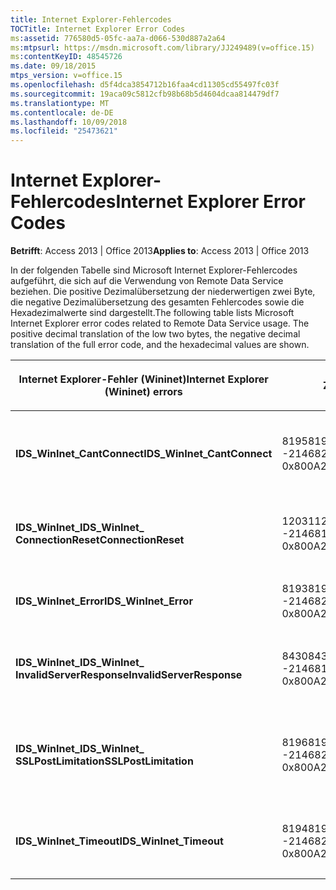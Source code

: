 ```yaml
---
title: Internet Explorer-Fehlercodes
TOCTitle: Internet Explorer Error Codes
ms:assetid: 776580d5-05fc-aa7a-d066-530d887a2a64
ms:mtpsurl: https://msdn.microsoft.com/library/JJ249489(v=office.15)
ms:contentKeyID: 48545726
ms.date: 09/18/2015
mtps_version: v=office.15
ms.openlocfilehash: d5f4dca3854712b16faa4cd11305cd55497fc03f
ms.sourcegitcommit: 19aca09c5812cfb98b68b5d4604dcaa814479df7
ms.translationtype: MT
ms.contentlocale: de-DE
ms.lasthandoff: 10/09/2018
ms.locfileid: "25473621"
---
```

# <a name="internet-explorer-error-codes"></a><span data-ttu-id="594c6-102">Internet Explorer-Fehlercodes</span><span class="sxs-lookup"><span data-stu-id="594c6-102">Internet Explorer Error Codes</span></span>


<span data-ttu-id="594c6-103">**Betrifft**: Access 2013 | Office 2013</span><span class="sxs-lookup"><span data-stu-id="594c6-103">**Applies to**: Access 2013 | Office 2013</span></span>

<span data-ttu-id="594c6-p101">In der folgenden Tabelle sind Microsoft Internet Explorer-Fehlercodes aufgeführt, die sich auf die Verwendung von Remote Data Service beziehen. Die positive Dezimalübersetzung der niederwertigen zwei Byte, die negative Dezimalübersetzung des gesamten Fehlercodes sowie die Hexadezimalwerte sind dargestellt.</span><span class="sxs-lookup"><span data-stu-id="594c6-p101">The following table lists Microsoft Internet Explorer error codes related to Remote Data Service usage. The positive decimal translation of the low two bytes, the negative decimal translation of the full error code, and the hexadecimal values are shown.</span></span>

<table>
<colgroup>
<col style="width: 33%" />
<col style="width: 33%" />
<col style="width: 33%" />
</colgroup>
<thead>
<tr class="header">
<th><p><span data-ttu-id="594c6-106">Internet Explorer-Fehler (Wininet)</span><span class="sxs-lookup"><span data-stu-id="594c6-106">Internet Explorer (Wininet) errors</span></span></p></th>
<th><p><span data-ttu-id="594c6-107">Zahl</span><span class="sxs-lookup"><span data-stu-id="594c6-107">Number</span></span></p></th>
<th><p><span data-ttu-id="594c6-108">Beschreibung</span><span class="sxs-lookup"><span data-stu-id="594c6-108">Description</span></span></p></th>
</tr>
</thead>
<tbody>
<tr class="odd">
<td><p><span data-ttu-id="594c6-109"><strong>IDS_WinInet_CantConnect</strong></span><span class="sxs-lookup"><span data-stu-id="594c6-109"><strong>IDS_WinInet_CantConnect</strong></span></span></p></td>
<td><p><span data-ttu-id="594c6-110">8195</span><span class="sxs-lookup"><span data-stu-id="594c6-110">8195</span></span><br />
<span data-ttu-id="594c6-111">-2146820093</span><span class="sxs-lookup"><span data-stu-id="594c6-111">-2146820093</span></span><br />
<span data-ttu-id="594c6-112">0x800A2003</span><span class="sxs-lookup"><span data-stu-id="594c6-112">0x800A2003</span></span></p></td>
<td><p><span data-ttu-id="594c6-113">Internet-Client-Fehler: Verbindung mit dem Server kann nicht hergestellt werden.</span><span class="sxs-lookup"><span data-stu-id="594c6-113">Internet Client Error: Cannot Connect to Server.</span></span></p></td>
</tr>
<tr class="even">
<td><p><span data-ttu-id="594c6-114"><strong>IDS_WinInet_</span><span class="sxs-lookup"><span data-stu-id="594c6-114"><strong>IDS_WinInet_</span></span><br />
<span data-ttu-id="594c6-115">ConnectionReset</strong></span><span class="sxs-lookup"><span data-stu-id="594c6-115">ConnectionReset</strong></span></span></p></td>
<td><p><span data-ttu-id="594c6-116">12031</span><span class="sxs-lookup"><span data-stu-id="594c6-116">12031</span></span><br />
<span data-ttu-id="594c6-117">-2146816257</span><span class="sxs-lookup"><span data-stu-id="594c6-117">-2146816257</span></span><br />
<span data-ttu-id="594c6-118">0x800A2EFF</span><span class="sxs-lookup"><span data-stu-id="594c6-118">0x800A2EFF</span></span></p></td>
<td><p><span data-ttu-id="594c6-119">Internet-Client-Fehler: Verbindung wurde zurückgesetzt.</span><span class="sxs-lookup"><span data-stu-id="594c6-119">Internet Client Error: Connection Reset.</span></span></p></td>
</tr>
<tr class="odd">
<td><p><span data-ttu-id="594c6-120"><strong>IDS_WinInet_Error</strong></span><span class="sxs-lookup"><span data-stu-id="594c6-120"><strong>IDS_WinInet_Error</strong></span></span></p></td>
<td><p><span data-ttu-id="594c6-121">8193</span><span class="sxs-lookup"><span data-stu-id="594c6-121">8193</span></span><br />
<span data-ttu-id="594c6-122">-2146820095</span><span class="sxs-lookup"><span data-stu-id="594c6-122">-2146820095</span></span><br />
<span data-ttu-id="594c6-123">0x800A2001</span><span class="sxs-lookup"><span data-stu-id="594c6-123">0x800A2001</span></span></p></td>
<td><p><span data-ttu-id="594c6-124">Internet-Client-Fehler.</span><span class="sxs-lookup"><span data-stu-id="594c6-124">Internet Client Error.</span></span></p></td>
</tr>
<tr class="even">
<td><p><span data-ttu-id="594c6-125"><strong>IDS_WinInet_</span><span class="sxs-lookup"><span data-stu-id="594c6-125"><strong>IDS_WinInet_</span></span><br />
<span data-ttu-id="594c6-126">InvalidServerResponse</strong></span><span class="sxs-lookup"><span data-stu-id="594c6-126">InvalidServerResponse</strong></span></span></p></td>
<td><p><span data-ttu-id="594c6-127">8430</span><span class="sxs-lookup"><span data-stu-id="594c6-127">8430</span></span><br />
<span data-ttu-id="594c6-128">-2146819858</span><span class="sxs-lookup"><span data-stu-id="594c6-128">-2146819858</span></span><br />
<span data-ttu-id="594c6-129">0x800A20EE</span><span class="sxs-lookup"><span data-stu-id="594c6-129">0x800A20EE</span></span></p></td>
<td><p><span data-ttu-id="594c6-130">Internet-Client-Fehler: Ungültige Antwort vom Server.</span><span class="sxs-lookup"><span data-stu-id="594c6-130">Internet Client Error: Invalid Server Response.</span></span></p></td>
</tr>
<tr class="odd">
<td><p><span data-ttu-id="594c6-131"><strong>IDS_WinInet_</span><span class="sxs-lookup"><span data-stu-id="594c6-131"><strong>IDS_WinInet_</span></span><br />
<span data-ttu-id="594c6-132">SSLPostLimitation</strong></span><span class="sxs-lookup"><span data-stu-id="594c6-132">SSLPostLimitation</strong></span></span></p></td>
<td><p><span data-ttu-id="594c6-133">8196</span><span class="sxs-lookup"><span data-stu-id="594c6-133">8196</span></span><br />
<span data-ttu-id="594c6-134">-2146820092</span><span class="sxs-lookup"><span data-stu-id="594c6-134">-2146820092</span></span><br />
<span data-ttu-id="594c6-135">0x800A2004</span><span class="sxs-lookup"><span data-stu-id="594c6-135">0x800A2004</span></span></p></td>
<td><p><span data-ttu-id="594c6-136">Internet-Client-Fehler: SSL-Fehler (möglicherweise Beschränkung auf 32 KB bei Datenupload).</span><span class="sxs-lookup"><span data-stu-id="594c6-136">Internet Client Error: SSL Error (possibly 32K data upload limitation).</span></span></p></td>
</tr>
<tr class="even">
<td><p><span data-ttu-id="594c6-137"><strong>IDS_WinInet_Timeout</strong></span><span class="sxs-lookup"><span data-stu-id="594c6-137"><strong>IDS_WinInet_Timeout</strong></span></span></p></td>
<td><p><span data-ttu-id="594c6-138">8194</span><span class="sxs-lookup"><span data-stu-id="594c6-138">8194</span></span><br />
<span data-ttu-id="594c6-139">-2146820094</span><span class="sxs-lookup"><span data-stu-id="594c6-139">-2146820094</span></span><br />
<span data-ttu-id="594c6-140">0x800A2002</span><span class="sxs-lookup"><span data-stu-id="594c6-140">0x800A2002</span></span></p></td>
<td><p><span data-ttu-id="594c6-141">Internet-Client-Fehler: Anforderungstimeout.</span><span class="sxs-lookup"><span data-stu-id="594c6-141">Internet Client Error: Request Timeout.</span></span></p></td>
</tr>
</tbody>
</table>

